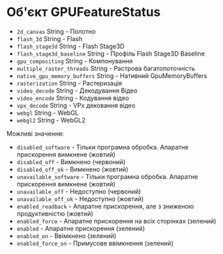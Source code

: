# Об'єкт GPUFeatureStatus

* `2d_canvas` String - Полотно
* `flash_3d` String - Flash
* `flash_stage3d` String - Flash Stage3D
* `flash_stage3d_baseline` String - Профіль Flash Stage3D Baseline
* `gpu_compositing` String - Компонування
* `multiple_raster_threads` String - Растрова багатопоточність
* `native_gpu_memory_buffers` String - Нативний GpuMemoryBuffers
* `rasterization` String - Растеризація
* `video_decode` String - Декодування Відео
* `video_encode` String - Кодування відео
* `vpx_decode` String - VPx дековання відео
* `webgl` String - WebGL
* `webgl2` String - WebGL2

Можливі значення:

* `disabled_software` - Тільки програмна обробка. Апаратне прискорення вимкнене (жовтий)
* `disabled_off` - Вимкнено (червоний)
* `disabled_off_ok` - Вимкнено (жовтий)
* `unavailable_software` - Тільки програмна обробка. Апаратне прискорення вимкнене (жовтий)
* `unavailable_off` - Недоступно (червоний)
* `unavailable_off_ok` - Недоступно (жовтий)
* `enabled_readback` - Апаратне прискорення, але з зниженою продуктивністю (жовтий)
* `enabled_force` - Апаратне прискорення на всіх сторінках (зелений)
* `enabled` - Апаратне прискорення (зелений)
* `enabled_on` - Ввімкнено (зелений)
* `enabled_force_on` - Примусове ввімкнення (зелений)